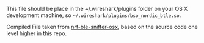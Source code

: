 This file should be place in the ~/.wireshark/plugins folder on your OS X development machine, so 
`~/.wireshark/plugins/bso_nordic_btle.so`.

Compiled File taken from [nrf-ble-sniffer-osx](http://sourceforge.net/projects/nrfblesnifferosx/), based on the 
source code one level higher in this repo.
